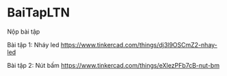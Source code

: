 # BaiTapLTN
Nộp bài tập

Bài tập 1: Nháy led
https://www.tinkercad.com/things/dj3l9OSCmZ2-nhay-led

Bài tập 2: Nút bấm
https://www.tinkercad.com/things/eXlezPFb7cB-nut-bm
